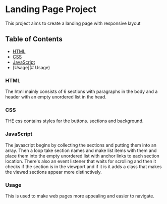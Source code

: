 # Landing Page Project
This project aims to create a landing page with responsive layout
## Table of Contents
- [HTML](#HTML)
- [CSS](#CSS)
- [JavaScript](#JavaScript)
- [Usage](# Usage)
### HTML
The html mainly consists of 6 sections with paragraphs in the body and a header with an empty unordered list in the head.
### CSS
THE css contains styles for the buttons. sections and background.
### JavaScript
The javascript begins by collecting the sections and putting them into an array.
Then a loop take section names and make list items with them and place them into the empty unordered list with anchor links to each section location.
There's also an event listener that waits for scrolling and then it checks if the section is in the viewport and if it is it adds a class that makes the viewed sections appear more distinctively.
### Usage
This is used to make web pages more appealing and easier to navigate.
